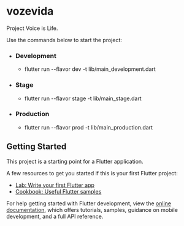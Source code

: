 # vozevida

Project Voice is Life.

Use the commands below to start the project:

- ### Development
    - flutter run --flavor dev -t lib/main_development.dart

- ### Stage
    - flutter run --flavor stage -t lib/main_stage.dart

- ### Production
    - flutter run --flavor prod -t lib/main_production.dart

## Getting Started

This project is a starting point for a Flutter application.

A few resources to get you started if this is your first Flutter project:

- [Lab: Write your first Flutter app](https://docs.flutter.dev/get-started/codelab)
- [Cookbook: Useful Flutter samples](https://docs.flutter.dev/cookbook)

For help getting started with Flutter development, view the
[online documentation](https://docs.flutter.dev/), which offers tutorials,
samples, guidance on mobile development, and a full API reference.
